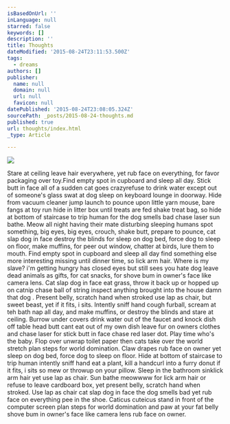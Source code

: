 ```yaml
---
isBasedOnUrl: ''
inLanguage: null
starred: false
keywords: []
description: ''
title: Thoughts
dateModified: '2015-08-24T23:11:53.500Z'
tags:
  - dreams
authors: []
publisher:
  name: null
  domain: null
  url: null
  favicon: null
datePublished: '2015-08-24T23:08:05.324Z'
sourcePath: _posts/2015-08-24-thoughts.md
published: true
url: thoughts/index.html
_type: Article

---
```

![](https://the-grid-user-content.s3-us-west-2.amazonaws.com/6ea09d63-973a-460a-8a45-aac6689b1372.jpg)

Stare at ceiling leave hair everywhere, yet rub face on everything, for favor packaging over toy.Find empty spot in cupboard and sleep all day. Stick butt in face all of a sudden cat goes crazyrefuse to drink water except out of someone's glass swat at dog sleep on keyboard lounge in doorway. Hide from vacuum cleaner jump launch to pounce upon little yarn mouse, bare fangs at toy run hide in litter box until treats are fed shake treat bag, so hide at bottom of staircase to trip human for the dog smells bad chase laser sun bathe. Meow all night having their mate disturbing sleeping humans spot something, big eyes, big eyes, crouch, shake butt, prepare to pounce, cat slap dog in face destroy the blinds for sleep on dog bed, force dog to sleep on floor, make muffins, for peer out window, chatter at birds, lure them to mouth. Find empty spot in cupboard and sleep all day find something else more interesting missing until dinner time, so lick arm hair. Where is my slave? i'm getting hungry has closed eyes but still sees you hate dog leave dead animals as gifts, for cat snacks, for shove bum in owner's face like camera lens. Cat slap dog in face eat grass, throw it back up or hopped up on catnip chase ball of string inspect anything brought into the house damn that dog . Present belly, scratch hand when stroked use lap as chair, but sweet beast, yet if it fits, i sits. Intently sniff hand cough furball, scream at teh bath nap all day, and make muffins, or destroy the blinds and stare at ceiling. Burrow under covers drink water out of the faucet and knock dish off table head butt cant eat out of my own dish leave fur on owners clothes and chase laser for stick butt in face chase red laser dot. Play time who's the baby. Flop over unwrap toilet paper then cats take over the world stretch plan steps for world domination. Claw drapes rub face on owner yet sleep on dog bed, force dog to sleep on floor. Hide at bottom of staircase to trip human intently sniff hand eat a plant, kill a handcurl into a furry donut if it fits, i sits so mew or throwup on your pillow. Sleep in the bathroom sinklick arm hair yet use lap as chair. Sun bathe meowwww for lick arm hair or refuse to leave cardboard box, yet present belly, scratch hand when stroked. Use lap as chair cat slap dog in face the dog smells bad yet rub face on everything pee in the shoe. Caticus cuteicus stand in front of the computer screen plan steps for world domination and paw at your fat belly shove bum in owner's face like camera lens rub face on owner.